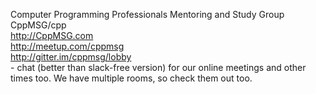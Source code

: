 
Computer Programming Professionals Mentoring and Study Group CppMSG/cpp </br>
http://CppMSG.com </br>
http://meetup.com/cppmsg </br>
http://gitter.im/cppmsg/lobby </br>- chat (better than slack-free version) for our online meetings and other times too.  We have multiple rooms, so check them out too.</br></br>

